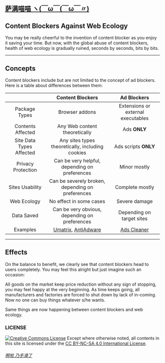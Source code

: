 ## [萨满喵喵 ヽ(￣ω￣(￣ω￣〃)](https://emlvirus.github.io/)

## Content Blockers Against Web Ecology

You may be really cheerful to the invention of content blocker as you enjoy it saving your time. But now, with the global abuse of content blockers, health of web ecology is gradually ruined, seconds by seconds, bits by bits.

---

## Concepts

Content blockers include but are not limited to the concept of ad blockers. Here is a table about differences between them:

| | Content Blockers | Ad Blockers |
|:----------:|:-----------:|:-----------:|
| Package Types | Browser addons | Extensions or external executables |
| Contents Affected | Any Web content theoretically | Ads **ONLY** |
| Site Data Types Affected | Any sites types theoretically, including cookies | Ads scripts **ONLY** |
| Privacy Protection | Can be very helpful, depending on preferences | Minor mostly |
| Sites Usability | Can be severely broken, depending on preferences | Complete mostly |
| Web Ecology | No effect in some cases | Severe damage |
| Data Saved | Can be very obvious, depending on preferences | Depending on target sites |  
| Examples | [Umatrix](https://github.com/gorhill/uMatrix), [AntiAdware](https://github.com/HandyUserscripts/AntiAdware) | [Ads Cleaner](https://addons.mozilla.org/en-US/firefox/addon/ads-cleaner)

---

## Effects

On the balance to benefit, we clearly see that content blockers head to users completely. You may feel this alright but just imagine such an occasion:

All goods on the market keep price reduction without any sign of stopping, you may feel happy at the very beginning. As time keeps going, all manufacturers and factories are forced to shut down by lack of in-coming. Now no one can buy things whatever s/he wants.

Same things are now happening between content blockers and web ecology.

### LICENSE
<a rel="license" href="http://creativecommons.org/licenses/by-nc-sa/4.0/"><img alt="Creative Commons License" style="border-width:0" src="https://i.creativecommons.org/l/by-nc-sa/4.0/88x31.png" /></a> Except where otherwise noted, all contents in this site is licensed under the <a rel="license" href="http://creativecommons.org/licenses/by-nc-sa/4.0/">CC BY-NC-SA 4.0 International License</a>.

###### [啊啦 乃手滑了](..\homepage.html#table-of-contents)
